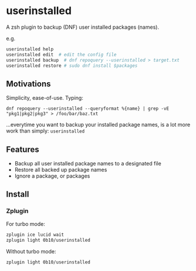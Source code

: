 # userinstalled

A zsh plugin to backup (DNF) user installed packages (names).

e.g.

```sh
userinstalled help
userinstalled edit  # edit the config file
userinstalled backup  # dnf repoquery --userinstalled > target.txt
userinstalled restore # sudo dnf install $packages
```

## Motivations

Simplicity, ease-of-use. Typing:

```
dnf repoquery --userinstalled --queryformat %{name} | grep -vE "pkg1|pkg2|pkg3" > /foo/bar/baz.txt
```

...everytime you want to backup your installed package names, is a lot more work than simply: `userinstalled`

## Features

- Backup all user installed package names to a designated file
- Restore all backed up package names
- Ignore a package, or packages

## Install

### Zplugin

For turbo mode:

```sh
zplugin ice lucid wait
zplugin light 0b10/userinstalled
```

Without turbo mode:

```sh
zplugin light 0b10/userinstalled
```
